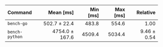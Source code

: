 | Command | Mean [ms] | Min [ms] | Max [ms] | Relative |
|:---|---:|---:|---:|---:|
| `bench-go` | 502.7 ± 22.4 | 483.8 | 554.6 | 1.00 |
| `bench-python` | 4754.0 ± 167.6 | 4509.4 | 5034.4 | 9.46 ± 0.54 |
